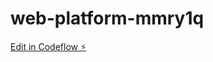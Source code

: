 # web-platform-mmry1q

[Edit in Codeflow ⚡️](https://stackblitz.com/~/github.com/rofinurhakim/web-platform-mmry1q)